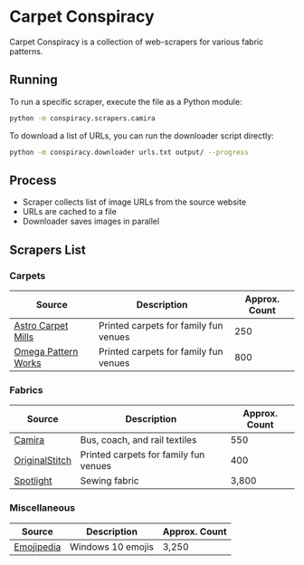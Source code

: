 # Carpet Conspiracy

Carpet Conspiracy is a collection of web-scrapers for various fabric patterns.

## Running

To run a specific scraper, execute the file as a Python module:

```bash
python -m conspiracy.scrapers.camira
```

To download a list of URLs, you can run the downloader script directly:

```bash
python -m conspiracy.downloader urls.txt output/ --progress
```

## Process

- Scraper collects list of image URLs from the source website
- URLs are cached to a file
- Downloader saves images in parallel

## Scrapers List

### Carpets

| Source | Description | Approx. Count |
| ------ | ----------- | ------------- |
| [Astro Carpet Mills](https://www.astrocarpetmills.com/) | Printed carpets for family fun venues | 250 |
| [Omega Pattern Works](https://www.omegapatternworks.com/) | Printed carpets for family fun venues | 800 |

### Fabrics

| Source | Description | Approx. Count |
| ------ | ----------- | ------------- |
| [Camira](https://www.camirafabrics.com/) | Bus, coach, and rail textiles | 550 |
| [OriginalStitch](https://originalstitch.com/) | Printed carpets for family fun venues | 400 |
| [Spotlight](https://www.spotlightstores.com/sewing-fabrics/fabric-by-the-metre) | Sewing fabric | 3,800 |

### Miscellaneous

| Source | Description | Approx. Count |
| ------ | ----------- | ------------- |
| [Emojipedia](https://originalstitch.com/) | Windows 10 emojis | 3,250 |
